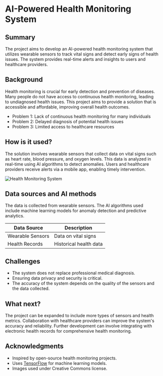 # AI-Powered Health Monitoring System

## Summary
The project aims to develop an AI-powered health monitoring system that utilizes wearable sensors to track vital signs and detect early signs of health issues. The system provides real-time alerts and insights to users and healthcare providers.

## Background
Health monitoring is crucial for early detection and prevention of diseases. Many people do not have access to continuous health monitoring, leading to undiagnosed health issues. This project aims to provide a solution that is accessible and affordable, improving overall health outcomes.

* Problem 1: Lack of continuous health monitoring for many individuals
* Problem 2: Delayed diagnosis of potential health issues
* Problem 3: Limited access to healthcare resources

## How is it used?
The solution involves wearable sensors that collect data on vital signs such as heart rate, blood pressure, and oxygen levels. This data is analyzed in real-time using AI algorithms to detect anomalies. Users and healthcare providers receive alerts via a mobile app, enabling timely intervention.

![Health Monitoring System](https://upload.wikimedia.org/wikipedia/commons/5/5e/Sleeping_cat_on_her_back.jpg)

## Data sources and AI methods
The data is collected from wearable sensors. The AI algorithms used include machine learning models for anomaly detection and predictive analytics.

| Data Source      | Description |
| ---------------- | ----------- |
| Wearable Sensors | Data on vital signs |
| Health Records   | Historical health data |

## Challenges
* The system does not replace professional medical diagnosis.
* Ensuring data privacy and security is critical.
* The accuracy of the system depends on the quality of the sensors and the data collected.

## What next?
The project can be expanded to include more types of sensors and health metrics. Collaboration with healthcare providers can improve the system's accuracy and reliability. Further development can involve integrating with electronic health records for comprehensive health monitoring.

## Acknowledgments
* Inspired by open-source health monitoring projects.
* Uses [TensorFlow](https://www.tensorflow.org/) for machine learning models.
* Images used under Creative Commons license.
